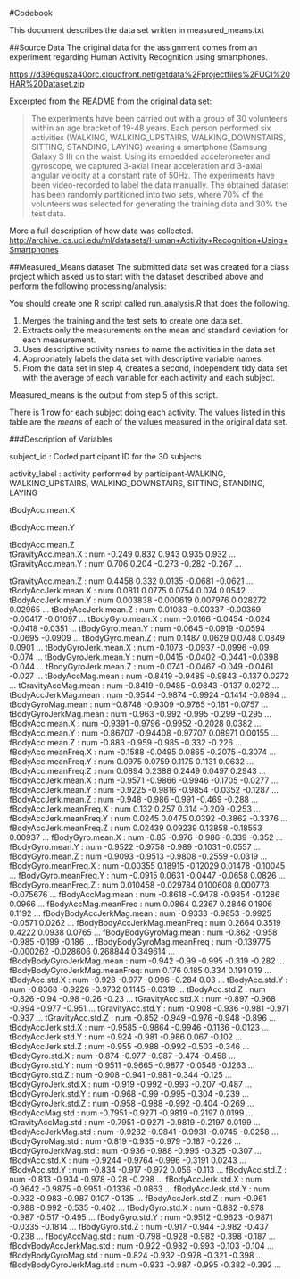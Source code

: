 #Codebook

This document describes the data set written in measured_means.txt

##Source Data 
The original data for the assignment comes from an experiment regarding Human Activity Recognition using smartphones.  

https://d396qusza40orc.cloudfront.net/getdata%2Fprojectfiles%2FUCI%20HAR%20Dataset.zip

Excerpted from the README from the original data set:
>The experiments have been carried out with a group of 30 volunteers within an age bracket of 19-48 years. Each person performed six activities (WALKING, WALKING_UPSTAIRS, WALKING_DOWNSTAIRS, SITTING, STANDING, LAYING) wearing a smartphone (Samsung Galaxy S II) on the waist. Using its embedded accelerometer and gyroscope, we captured 3-axial linear acceleration and 3-axial angular velocity at a constant rate of 50Hz. The experiments have been video-recorded to label the data manually. The obtained dataset has been randomly partitioned into two sets, where 70% of the volunteers was selected for generating the training data and 30% the test data. 

More a full description of how data was collected.
http://archive.ics.uci.edu/ml/datasets/Human+Activity+Recognition+Using+Smartphones 

##Measured_Means dataset
The submitted data set was created for a class project which asked us to start with the dataset described above and perform the following processing/analysis:

You should create one R script called run_analysis.R that does the following. 
1.  Merges the training and the test sets to create one data set.
2.  Extracts only the measurements on the mean and standard deviation for each measurement. 
3.  Uses descriptive activity names to name the activities in the data set
4.  Appropriately labels the data set with descriptive variable names. 
5.  From the data set in step 4, creates a second, independent tidy data set with the average of each variable for each activity and each subject.

Measured_means is the output from step 5 of this script.

There is 1 row for each subject doing each activity.  The values listed in this table are the *means* of each of the values measured in the original data set.

###Description of Variables


subject_id                  : Coded participant ID for the 30 subjects

activity_label              : activity performed by participant-WALKING, WALKING_UPSTAIRS, WALKING_DOWNSTAIRS, SITTING, STANDING, LAYING


tBodyAcc.mean.X
              
tBodyAcc.mean.Y
              
tBodyAcc.mean.Z             
tGravityAcc.mean.X           : num  -0.249 0.832 0.943 0.935 0.932 ...
tGravityAcc.mean.Y           : num  0.706 0.204 -0.273 -0.282 -0.267 ...

tGravityAcc.mean.Z           : num  0.4458 0.332 0.0135 -0.0681 -0.0621 ...
tBodyAccJerk.mean.X          : num  0.0811 0.0775 0.0754 0.074 0.0542 ...
tBodyAccJerk.mean.Y          : num  0.003838 -0.000619 0.007976 0.028272 0.02965 ...
tBodyAccJerk.mean.Z          : num  0.01083 -0.00337 -0.00369 -0.00417 -0.01097 ...
tBodyGyro.mean.X             : num  -0.0166 -0.0454 -0.024 -0.0418 -0.0351 ...
tBodyGyro.mean.Y             : num  -0.0645 -0.0919 -0.0594 -0.0695 -0.0909 ...
tBodyGyro.mean.Z             : num  0.1487 0.0629 0.0748 0.0849 0.0901 ...
tBodyGyroJerk.mean.X         : num  -0.1073 -0.0937 -0.0996 -0.09 -0.074 ...
tBodyGyroJerk.mean.Y         : num  -0.0415 -0.0402 -0.0441 -0.0398 -0.044 ...
tBodyGyroJerk.mean.Z         : num  -0.0741 -0.0467 -0.049 -0.0461 -0.027 ...
tBodyAccMag.mean             : num  -0.8419 -0.9485 -0.9843 -0.137 0.0272 ...
tGravityAccMag.mean          : num  -0.8419 -0.9485 -0.9843 -0.137 0.0272 ...
tBodyAccJerkMag.mean         : num  -0.9544 -0.9874 -0.9924 -0.1414 -0.0894 ...
tBodyGyroMag.mean            : num  -0.8748 -0.9309 -0.9765 -0.161 -0.0757 ...
tBodyGyroJerkMag.mean        : num  -0.963 -0.992 -0.995 -0.299 -0.295 ...
fBodyAcc.mean.X              : num  -0.9391 -0.9796 -0.9952 -0.2028 0.0382 ...
fBodyAcc.mean.Y              : num  -0.86707 -0.94408 -0.97707 0.08971 0.00155 ...
fBodyAcc.mean.Z              : num  -0.883 -0.959 -0.985 -0.332 -0.226 ...
fBodyAcc.meanFreq.X          : num  -0.1588 -0.0495 0.0865 -0.2075 -0.3074 ...
fBodyAcc.meanFreq.Y          : num  0.0975 0.0759 0.1175 0.1131 0.0632 ...
fBodyAcc.meanFreq.Z          : num  0.0894 0.2388 0.2449 0.0497 0.2943 ...
fBodyAccJerk.mean.X          : num  -0.9571 -0.9866 -0.9946 -0.1705 -0.0277 ...
fBodyAccJerk.mean.Y          : num  -0.9225 -0.9816 -0.9854 -0.0352 -0.1287 ...
fBodyAccJerk.mean.Z          : num  -0.948 -0.986 -0.991 -0.469 -0.288 ...
fBodyAccJerk.meanFreq.X      : num  0.132 0.257 0.314 -0.209 -0.253 ...
fBodyAccJerk.meanFreq.Y      : num  0.0245 0.0475 0.0392 -0.3862 -0.3376 ...
fBodyAccJerk.meanFreq.Z      : num  0.02439 0.09239 0.13858 -0.18553 0.00937 ...
fBodyGyro.mean.X             : num  -0.85 -0.976 -0.986 -0.339 -0.352 ...
fBodyGyro.mean.Y             : num  -0.9522 -0.9758 -0.989 -0.1031 -0.0557 ...
fBodyGyro.mean.Z             : num  -0.9093 -0.9513 -0.9808 -0.2559 -0.0319 ...
fBodyGyro.meanFreq.X         : num  -0.00355 0.18915 -0.12029 0.01478 -0.10045 ...
fBodyGyro.meanFreq.Y         : num  -0.0915 0.0631 -0.0447 -0.0658 0.0826 ...
fBodyGyro.meanFreq.Z         : num  0.010458 -0.029784 0.100608 0.000773 -0.075676 ...
fBodyAccMag.mean             : num  -0.8618 -0.9478 -0.9854 -0.1286 0.0966 ...
fBodyAccMag.meanFreq         : num  0.0864 0.2367 0.2846 0.1906 0.1192 ...
fBodyBodyAccJerkMag.mean     : num  -0.9333 -0.9853 -0.9925 -0.0571 0.0262 ...
fBodyBodyAccJerkMag.meanFreq : num  0.2664 0.3519 0.4222 0.0938 0.0765 ...
fBodyBodyGyroMag.mean        : num  -0.862 -0.958 -0.985 -0.199 -0.186 ...
fBodyBodyGyroMag.meanFreq    : num  -0.139775 -0.000262 -0.028606 0.268844 0.349614 ...
fBodyBodyGyroJerkMag.mean    : num  -0.942 -0.99 -0.995 -0.319 -0.282 ...
fBodyBodyGyroJerkMag.meanFreq: num  0.176 0.185 0.334 0.191 0.19 ...
tBodyAcc.std.X               : num  -0.928 -0.977 -0.996 -0.284 0.03 ...
tBodyAcc.std.Y               : num  -0.8368 -0.9226 -0.9732 0.1145 -0.0319 ...
tBodyAcc.std.Z               : num  -0.826 -0.94 -0.98 -0.26 -0.23 ...
tGravityAcc.std.X            : num  -0.897 -0.968 -0.994 -0.977 -0.951 ...
tGravityAcc.std.Y            : num  -0.908 -0.936 -0.981 -0.971 -0.937 ...
tGravityAcc.std.Z            : num  -0.852 -0.949 -0.976 -0.948 -0.896 ...
tBodyAccJerk.std.X           : num  -0.9585 -0.9864 -0.9946 -0.1136 -0.0123 ...
tBodyAccJerk.std.Y           : num  -0.924 -0.981 -0.986 0.067 -0.102 ...
tBodyAccJerk.std.Z           : num  -0.955 -0.988 -0.992 -0.503 -0.346 ...
tBodyGyro.std.X              : num  -0.874 -0.977 -0.987 -0.474 -0.458 ...
tBodyGyro.std.Y              : num  -0.9511 -0.9665 -0.9877 -0.0546 -0.1263 ...
tBodyGyro.std.Z              : num  -0.908 -0.941 -0.981 -0.344 -0.125 ...
tBodyGyroJerk.std.X          : num  -0.919 -0.992 -0.993 -0.207 -0.487 ...
tBodyGyroJerk.std.Y          : num  -0.968 -0.99 -0.995 -0.304 -0.239 ...
tBodyGyroJerk.std.Z          : num  -0.958 -0.988 -0.992 -0.404 -0.269 ...
tBodyAccMag.std              : num  -0.7951 -0.9271 -0.9819 -0.2197 0.0199 ...
tGravityAccMag.std           : num  -0.7951 -0.9271 -0.9819 -0.2197 0.0199 ...
tBodyAccJerkMag.std          : num  -0.9282 -0.9841 -0.9931 -0.0745 -0.0258 ...
tBodyGyroMag.std             : num  -0.819 -0.935 -0.979 -0.187 -0.226 ...
tBodyGyroJerkMag.std         : num  -0.936 -0.988 -0.995 -0.325 -0.307 ...
fBodyAcc.std.X               : num  -0.9244 -0.9764 -0.996 -0.3191 0.0243 ...
fBodyAcc.std.Y               : num  -0.834 -0.917 -0.972 0.056 -0.113 ...
fBodyAcc.std.Z               : num  -0.813 -0.934 -0.978 -0.28 -0.298 ...
fBodyAccJerk.std.X           : num  -0.9642 -0.9875 -0.9951 -0.1336 -0.0863 ...
fBodyAccJerk.std.Y           : num  -0.932 -0.983 -0.987 0.107 -0.135 ...
fBodyAccJerk.std.Z           : num  -0.961 -0.988 -0.992 -0.535 -0.402 ...
fBodyGyro.std.X              : num  -0.882 -0.978 -0.987 -0.517 -0.495 ...
fBodyGyro.std.Y              : num  -0.9512 -0.9623 -0.9871 -0.0335 -0.1814 ...
fBodyGyro.std.Z              : num  -0.917 -0.944 -0.982 -0.437 -0.238 ...
fBodyAccMag.std              : num  -0.798 -0.928 -0.982 -0.398 -0.187 ...
fBodyBodyAccJerkMag.std      : num  -0.922 -0.982 -0.993 -0.103 -0.104 ...
fBodyBodyGyroMag.std         : num  -0.824 -0.932 -0.978 -0.321 -0.398 ...
fBodyBodyGyroJerkMag.std     : num  -0.933 -0.987 -0.995 -0.382 -0.392 ...